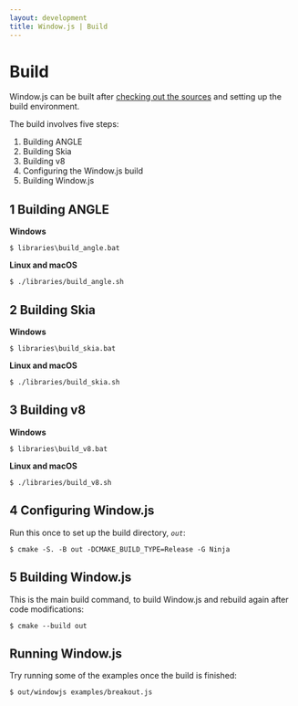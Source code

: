 ```yaml
---
layout: development
title: Window.js | Build
---
```


Build
=====

Window.js can be built after [checking out the sources](/dev/checkout) and
setting up the build environment.

The build involves five steps:

1.  Building ANGLE
2.  Building Skia
3.  Building v8
4.  Configuring the Window.js build
5.  Building Window.js


1 Building ANGLE
----------------

**Windows**

```
$ libraries\build_angle.bat
```

**Linux and macOS**

```
$ ./libraries/build_angle.sh
```


2 Building Skia
---------------

**Windows**

```
$ libraries\build_skia.bat
```

**Linux and macOS**

```
$ ./libraries/build_skia.sh
```


3 Building v8
-------------

**Windows**

```
$ libraries\build_v8.bat
```

**Linux and macOS**

```
$ ./libraries/build_v8.sh
```


4 Configuring Window.js
-----------------------

Run this once to set up the build directory, *`out`*:

```shell
$ cmake -S. -B out -DCMAKE_BUILD_TYPE=Release -G Ninja
```


5 Building Window.js
--------------------

This is the main build command, to build Window.js and rebuild again after code
modifications:

```shell
$ cmake --build out
```


Running Window.js
-----------------

Try running some of the examples once the build is finished:

```shell
$ out/windowjs examples/breakout.js
```
